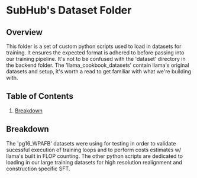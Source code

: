 # SubHub's Dataset Folder 

## Overview 
This folder is a set of custom python scripts used to load in datasets for training. It ensures the expected format is adhered to before passing into our training pipeline. It's not to be confused with the 'dataset' directory in the backend folder. The 'llama_cookbook_datasets' contain llama's original datasets and setup, it's worth a read to get familiar with what we're building with. 

## Table of Contents
1. [Breakdown](#breakdown)  

## Breakdown
The 'pg16_WPAFB' datasets were using for testing in order to validate sucessful execution of training loops and to perform costs estimates w/ llama's built in FLOP counting. 
The other python scripts are dedicated to loading in our large training datasets for high resolution realignment and construction specific SFT.
